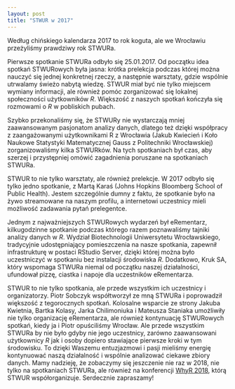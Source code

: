 ```yaml
---
layout: post
title: "STWUR w 2017"
---
```


Według chińskiego kalendarza 2017 to rok koguta, ale we Wrocławiu przeżyliśmy prawdziwy rok STWURa.

Pierwsze spotkanie STWURa odbyło się 25.01.2017. Od początku idea spotkań STWURowych była jasna: krótka prelekcja podczas której można nauczyć się jednej konkretnej rzeczy, a następnie warsztaty, gdzie wspólnie utrwalamy świeżo nabytą wiedzę. STWUR miał być nie tylko miejscem wymiany informacji, ale również pomóc zorganizować się lokalnej społeczności użytkowników *R*. Większość z naszych spotkań kończyła się rozmowami o *R* w pobliskich pubach.

Szybko przekonaliśmy się, że STWURy nie wystarczają mniej zaawansowanym pasjonatom analizy danych, dlatego też dzięki współpracy z zaangażowanymi użytkownikami R z Wrocławia (Jakub Kwiecień i Koło Naukowe Statystyki Matematycznej Gauss z Politechniki Wrocławskiej) zorganizowaliśmy kilka STWURków. Na tych spotkaniach był czas, aby szerzej i przystępniej omówić zagadnienia poruszane na spotkaniach STWURa.

STWUR to nie tylko warsztaty, ale również prelekcje. W 2017 odbyło się tylko jedno spotkanie, z Martą Karaś (Johns Hopkins Bloomberg School of Public Health). Jestem szczególnie dumny z faktu, że spotkanie było na żywo streamowane na naszym profilu, a internetowi uczestnicy mieli możliwość zadawania pytań prelegentce.

Jednym z najważniejszych STWURowych wydarzeń był eRementarz, kilkugodzinne spotkanie podczas którego razem poznawaliśmy tajniki analizy danych w *R*. Wydział Biotechnologii Uniwersytetu Wrocławskiego, tradycyjnie udostępniający pomieszczenia na nasze spotkania, zapewnił infrastrukturę w postaci RStudio Server, dzięki której można było uczestniczyć w spotkaniu bez instalacji środowiska *R*. Dodatkowo, Kruk SA, który wspomaga STWURa niemal od początku naszej działalności, ufundował pizzę, ciastka i napoje dla uczestników eRementarza.

STWUR to nie tylko spotkania, ale przede wszystkim ich uczestnicy i organizatorzy. Piotr Sobczyk współtworzył ze mną STWURa i poprowadził większość z tegorocznych spotkań. Kolosalne wsparcie ze strony Jakuba Kwietnia, Bartka Kolasy, Jarka Chilimoniuka i Mateusza Staniaka umożliwiły nie tylko organizację eRementarza, ale również kontynuację STWURowych spotkań, kiedy ja i Piotr opuściliśmy Wrocław. Ale przede wszystkim STWURa by nie było gdyby nie jego uczestnicy, zarówno zaawansowani użytkownicy *R* jak i osoby dopiero stawiające pierwsze kroki w tym środowisku. To dzięki Waszemu entuzjazmowi i pasji mieliśmy energię kontynuować naszą działalność i wspólnie analizować ciekawe zbiory danych. Mamy nadzieję, że zobaczymy się jeszczenie nie raz w 2018, nie tylko na spotkaniach STWURa, ale również na konferencji [WhyR 2018](http://whyr2018.pl/), którą STWUR współorganizuje. Serdecznie zapraszamy!
